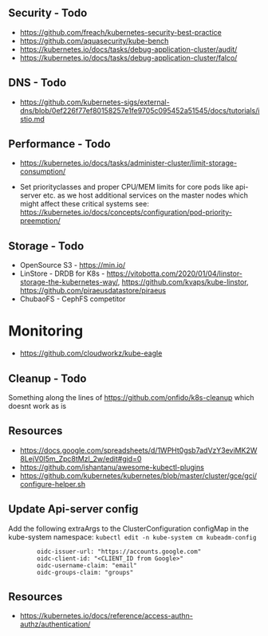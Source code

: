 ## Security - Todo
- https://github.com/freach/kubernetes-security-best-practice
- https://github.com/aquasecurity/kube-bench
- https://kubernetes.io/docs/tasks/debug-application-cluster/audit/
- https://kubernetes.io/docs/tasks/debug-application-cluster/falco/

## DNS - Todo
- https://github.com/kubernetes-sigs/external-dns/blob/0ef226f77ef80158257e1fe9705c095452a51545/docs/tutorials/istio.md

## Performance - Todo
- https://kubernetes.io/docs/tasks/administer-cluster/limit-storage-consumption/

- Set priorityclasses and proper CPU/MEM limits for core pods like api-server etc. as we host additional services on the master nodes which might affect these critical systems
  see: https://kubernetes.io/docs/concepts/configuration/pod-priority-preemption/

## Storage - Todo
- OpenSource S3 - https://min.io/
- LinStore - DRDB for K8s - https://vitobotta.com/2020/01/04/linstor-storage-the-kubernetes-way/, https://github.com/kvaps/kube-linstor, https://github.com/piraeusdatastore/piraeus
- ChubaoFS - CephFS competitor

# Monitoring
- https://github.com/cloudworkz/kube-eagle

## Cleanup - Todo
Something along the lines of https://github.com/onfido/k8s-cleanup which doesnt work as is

## Resources
- https://docs.google.com/spreadsheets/d/1WPHt0gsb7adVzY3eviMK2W8LejV0I5m_Zpc8tMzl_2w/edit#gid=0
- https://github.com/ishantanu/awesome-kubectl-plugins
- https://github.com/kubernetes/kubernetes/blob/master/cluster/gce/gci/configure-helper.sh

## Update Api-server config
Add the following extraArgs to the ClusterConfiguration configMap in the kube-system namespace:
`kubectl edit -n kube-system cm kubeadm-config`

```
        oidc-issuer-url: "https://accounts.google.com"
        oidc-client-id: "<CLIENT_ID from Google>"
        oidc-username-claim: "email"
        oidc-groups-claim: "groups"
```

## Resources
- https://kubernetes.io/docs/reference/access-authn-authz/authentication/
